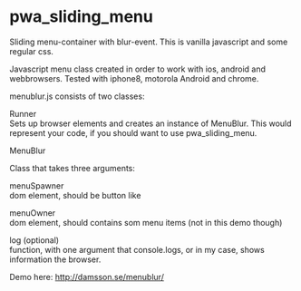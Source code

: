# pwa_sliding_menu  
Sliding menu-container with blur-event. This is vanilla javascript and some regular css.  


Javascript menu class created in order to work with ios, android and webbrowsers. Tested with iphone8, motorola Android and chrome.  


menublur.js consists of two classes:  


Runner  
Sets up browser elements and creates an instance of MenuBlur. This would represent your code, if you should want to use pwa_sliding_menu.  


MenuBlur  


  Class that takes three arguments:  


menuSpawner  
  dom element, should be button like  


menuOwner  
  dom element, should contains som menu items (not in this demo though)  


log (optional)  
  function,  with one argument that console.logs, or in my case, shows information the browser.   


Demo here: http://damsson.se/menublur/  

